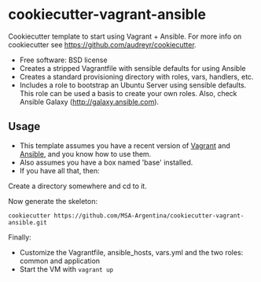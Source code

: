 # cookiecutter-vagrant-ansible

Cookiecutter template to start using Vagrant + Ansible. For more info on cookiecutter
see https://github.com/audreyr/cookiecutter.

* Free software: BSD license
* Creates a stripped Vagrantfile with sensible defaults for using Ansible
* Creates a standard provisioning directory with roles, vars, handlers, etc.
* Includes a role to bootstrap an Ubuntu Server using sensible defaults. This role can be used a basis to create your own roles. Also, check Ansible Galaxy (http://galaxy.ansible.com).

## Usage

* This template assumes you have a recent version of [Vagrant](http://vagrantup.com) and
[Ansible](http://ansibleworks.com), and you know how to use them.
* Also assumes you have a box named 'base' installed.
* If you have all that, then:

Create a directory somewhere and cd to it.

Now generate the skeleton:

```
cookiecutter https://github.com/MSA-Argentina/cookiecutter-vagrant-ansible.git
```

Finally:

* Customize the Vagrantfile, ansible_hosts, vars.yml and the two roles: common and application
* Start the VM with `vagrant up`
